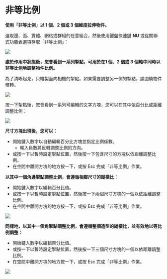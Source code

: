 # 非等比例

**使用「非等比例」以 1 個、2 個或 3 個維度拉伸物件。**

選取邊、面、實體、網格或群組的任意組合，然後使用鍵盤快速鍵 **NU** 或從關聯式功能表選項存取「非等比例」：

![](../.gitbook/assets/nu-scale\_context-menu.PNG)

**處於作用中狀態後，您會看到一系列掣點，可用於在1 個、2 個或 3 個軸中同時以非等比例地調整物件比例。**

為了清晰起見，只繪製面向相機的掣點。如果需要調整另一側的掣點，請圍繞物件環轉。

![](../.gitbook/assets/nu-scale\_grips-1.PNG)

按一下掣點後，您會看到一系列可編輯的文字方塊，您可以在其中依百分比或距離調整比例：

![](../.gitbook/assets/nu-scale\_grips-2.PNG)

**尺寸方塊出現後，您可以：**

* 開始鍵入數字以自動編輯百分比方塊並指定比例係數。
   * 輸入負數將反轉調整比例的方向。
* 或按一下以暫時設定掣點位置，然後按一下包含尺寸的方塊以依距離調整比例。
* 在空間中離開方塊的地方按一下，或按 Esc 完成「非等比例」作業。

**以其中一個角邊掣點調整比例，會遵循相鄰尺寸的縱橫比：**

* 開始鍵入數字以編輯百分比值。
* 或按一下以暫時設定掣點位置，然後按一下兩個尺寸方塊的一個以依距離調整比例。
* 在空間中離開方塊的地方按一下，或按 Esc 完成「非等比例」作業。

![](../.gitbook/assets/nu-scale\_grips-3.PNG)

**同樣地，以其中一個角掣點調整比例，會遵循整個造型的縱橫比，並有效地以等比例調整：**

* 開始鍵入數字以編輯百分比值。
* 或按一下以暫時設定掣點位置，然後按一下三個尺寸方塊的一個以依距離調整比例。
* 在空間中離開方塊的地方按一下，或按 Esc 完成「非等比例」作業。

![](../.gitbook/assets/nu-scale\_grips-4.PNG)
